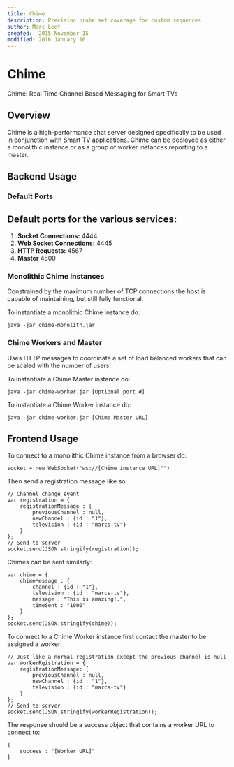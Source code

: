```yaml
---
title: Chime
description: Precision probe set coverage for custom sequences
author: Marc Leef
created:  2015 November 15
modified: 2016 January 10
---
```


# Chime
Chime: Real Time Channel Based Messaging for Smart TVs

## Overview
Chime is a high-performance chat server designed specifically to be used in conjunction with Smart TV applications. Chime can be deployed as either a monolithic instance or as a group of worker instances reporting to a master.


## Backend Usage

### Default Ports

Default ports for the various services:
--------

1. **Socket Connections:**
	4444
2. **Web Socket Connections:**
	4445
3. **HTTP Requests:**
	4567
4. **Master**
	4500

### Monolithic Chime Instances

Constrained by the maximum number of TCP connections the host is capable of maintaining, but still fully functional.

To instantiate a monolithic Chime instance do:

```
java -jar chime-monolith.jar
```

### Chime Workers and Master

Uses HTTP messages to coordinate a set of load balanced workers that can be scaled with the number of users.

To instantiate a Chime Master instance do:

```
java -jar chime-worker.jar [Optional port #]
```

To instantiate a Chime Worker instance do:

```
java -jar chime-worker.jar [Chime Master URL]
```

## Frontend Usage

To connect to a monolithic Chime instance from a browser do:

```
socket = new WebSocket("ws://[Chime instance URL]"")
```

Then send a registration message like so:

```
// Channel change event
var registration = {
    registrationMessage : {
        previousChannel : null,
        newChannel : {id : "1"},
        television : {id : "marcs-tv"}
    }
};
// Send to server
socket.send(JSON.stringify(registration));
```

Chimes can be sent similarly:
```
var chime = {
    chimeMessage : {
        channel : {id : "1"},
        television : {id : "marcs-tv"},
        message : "This is amazing!.",
        timeSent : "1000"
    }
};
socket.send(JSON.stringify(chime));
```

To connect to a Chime Worker instance first contact the master to be assigned a worker:
```
// Just like a normal registration except the previous channel is null
var workerRgistration = {
    registrationMessage: {
        previousChannel : null,
        newChannel : {id : "1"},
        television : {id : "marcs-tv"}
    }
};
// Send to server
socket.send(JSON.stringify(workerRegistration));
```

The response should be a success object that contains a worker URL to connect to:
```
{
    success : "[Worker URL]"
}
```

